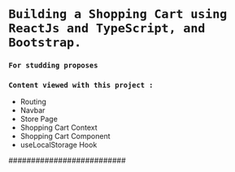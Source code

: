 # `Building a Shopping Cart using ReactJs and TypeScript, and Bootstrap.`

### `For studding proposes`

### `Content viewed with this project :`

- Routing
- Navbar
- Store Page
- Shopping Cart Context
- Shopping Cart Component
- useLocalStorage Hook


########################## 
